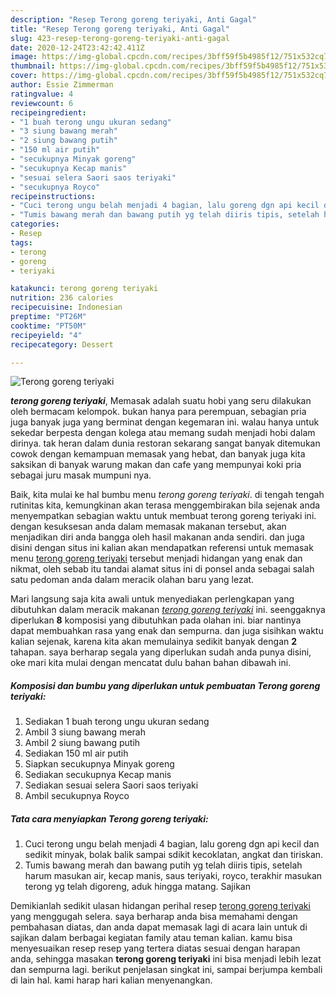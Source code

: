 ```yaml
---
description: "Resep Terong goreng teriyaki, Anti Gagal"
title: "Resep Terong goreng teriyaki, Anti Gagal"
slug: 423-resep-terong-goreng-teriyaki-anti-gagal
date: 2020-12-24T23:42:42.411Z
image: https://img-global.cpcdn.com/recipes/3bff59f5b4985f12/751x532cq70/terong-goreng-teriyaki-foto-resep-utama.jpg
thumbnail: https://img-global.cpcdn.com/recipes/3bff59f5b4985f12/751x532cq70/terong-goreng-teriyaki-foto-resep-utama.jpg
cover: https://img-global.cpcdn.com/recipes/3bff59f5b4985f12/751x532cq70/terong-goreng-teriyaki-foto-resep-utama.jpg
author: Essie Zimmerman
ratingvalue: 4
reviewcount: 6
recipeingredient:
- "1 buah terong ungu ukuran sedang"
- "3 siung bawang merah"
- "2 siung bawang putih"
- "150 ml air putih"
- "secukupnya Minyak goreng"
- "secukupnya Kecap manis"
- "sesuai selera Saori saos teriyaki"
- "secukupnya Royco"
recipeinstructions:
- "Cuci terong ungu belah menjadi 4 bagian, lalu goreng dgn api kecil dan sedikit minyak, bolak balik sampai sdikit kecoklatan, angkat dan tiriskan."
- "Tumis bawang merah dan bawang putih yg telah diiris tipis, setelah harum masukan air, kecap manis, saus teriyaki, royco, terakhir masukan terong yg telah digoreng, aduk hingga matang. Sajikan"
categories:
- Resep
tags:
- terong
- goreng
- teriyaki

katakunci: terong goreng teriyaki 
nutrition: 236 calories
recipecuisine: Indonesian
preptime: "PT26M"
cooktime: "PT50M"
recipeyield: "4"
recipecategory: Dessert

---
```



![Terong goreng teriyaki](https://img-global.cpcdn.com/recipes/3bff59f5b4985f12/751x532cq70/terong-goreng-teriyaki-foto-resep-utama.jpg)

<b><i>terong goreng teriyaki</i></b>, Memasak adalah suatu hobi yang seru dilakukan oleh bermacam kelompok. bukan hanya para perempuan, sebagian pria juga banyak juga yang berminat dengan kegemaran ini. walau hanya untuk sekedar berpesta dengan kolega atau memang sudah menjadi hobi dalam dirinya. tak heran dalam dunia restoran sekarang sangat banyak ditemukan cowok dengan kemampuan memasak yang hebat, dan banyak juga kita saksikan di banyak warung makan dan cafe yang mempunyai koki pria sebagai juru masak mumpuni nya.

Baik, kita mulai ke hal bumbu menu <i>terong goreng teriyaki</i>. di tengah tengah rutinitas kita, kemungkinan akan terasa menggembirakan bila sejenak anda menyempatkan sebagian waktu untuk membuat terong goreng teriyaki ini. dengan kesuksesan anda dalam memasak makanan tersebut, akan menjadikan diri anda bangga oleh hasil makanan anda sendiri. dan juga disini dengan situs ini kalian akan mendapatkan referensi untuk memasak menu <u>terong goreng teriyaki</u> tersebut menjadi hidangan yang enak dan nikmat, oleh sebab itu tandai alamat situs ini di ponsel anda sebagai salah satu pedoman anda dalam meracik olahan baru yang lezat.




Mari langsung saja kita awali untuk menyediakan perlengkapan yang dibutuhkan dalam meracik makanan <u><i>terong goreng teriyaki</i></u> ini. seenggaknya diperlukan <b>8</b> komposisi yang dibutuhkan pada olahan ini. biar nantinya dapat membuahkan rasa yang enak dan sempurna. dan juga sisihkan waktu kalian sejenak, karena kita akan memulainya sedikit banyak dengan <b>2</b> tahapan. saya berharap segala yang diperlukan sudah anda punya disini, oke mari kita mulai dengan mencatat dulu bahan bahan dibawah ini.

<!--inarticleads1-->

##### Komposisi dan bumbu yang diperlukan untuk pembuatan Terong goreng teriyaki:

1. Sediakan 1 buah terong ungu ukuran sedang
1. Ambil 3 siung bawang merah
1. Ambil 2 siung bawang putih
1. Sediakan 150 ml air putih
1. Siapkan secukupnya Minyak goreng
1. Sediakan secukupnya Kecap manis
1. Sediakan sesuai selera Saori saos teriyaki
1. Ambil secukupnya Royco




<!--inarticleads2-->

##### Tata cara menyiapkan Terong goreng teriyaki:

1. Cuci terong ungu belah menjadi 4 bagian, lalu goreng dgn api kecil dan sedikit minyak, bolak balik sampai sdikit kecoklatan, angkat dan tiriskan.
1. Tumis bawang merah dan bawang putih yg telah diiris tipis, setelah harum masukan air, kecap manis, saus teriyaki, royco, terakhir masukan terong yg telah digoreng, aduk hingga matang. Sajikan




Demikianlah sedikit ulasan hidangan perihal resep <u>terong goreng teriyaki</u> yang menggugah selera. saya berharap anda bisa memahami dengan pembahasan diatas, dan anda dapat memasak lagi di acara lain untuk di sajikan dalam berbagai kegiatan family atau teman kalian. kamu bisa menyesuaikan resep resep yang tertera diatas sesuai dengan harapan anda, sehingga masakan <b>terong goreng teriyaki</b> ini bisa menjadi lebih lezat dan sempurna lagi. berikut penjelasan singkat ini, sampai berjumpa kembali di lain hal. kami harap hari kalian menyenangkan.
